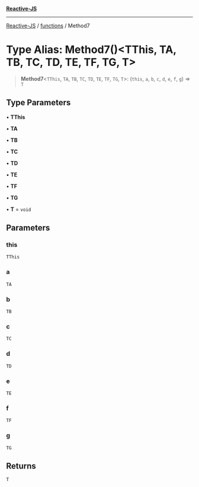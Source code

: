 [**Reactive-JS**](../../README.md)

***

[Reactive-JS](../../README.md) / [functions](../README.md) / Method7

# Type Alias: Method7()\<TThis, TA, TB, TC, TD, TE, TF, TG, T\>

> **Method7**\<`TThis`, `TA`, `TB`, `TC`, `TD`, `TE`, `TF`, `TG`, `T`\>: (`this`, `a`, `b`, `c`, `d`, `e`, `f`, `g`) => `T`

## Type Parameters

• **TThis**

• **TA**

• **TB**

• **TC**

• **TD**

• **TE**

• **TF**

• **TG**

• **T** = `void`

## Parameters

### this

`TThis`

### a

`TA`

### b

`TB`

### c

`TC`

### d

`TD`

### e

`TE`

### f

`TF`

### g

`TG`

## Returns

`T`
